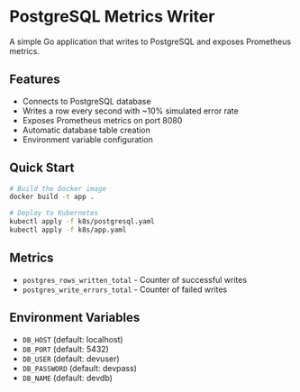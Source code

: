 # PostgreSQL Metrics Writer

A simple Go application that writes to PostgreSQL and exposes Prometheus metrics.

## Features

- Connects to PostgreSQL database
- Writes a row every second with ~10% simulated error rate
- Exposes Prometheus metrics on port 8080
- Automatic database table creation
- Environment variable configuration

## Quick Start

```bash
# Build the Docker image
docker build -t app .

# Deploy to Kubernetes
kubectl apply -f k8s/postgresql.yaml
kubectl apply -f k8s/app.yaml
```

## Metrics

- `postgres_rows_written_total` - Counter of successful writes
- `postgres_write_errors_total` - Counter of failed writes

## Environment Variables

- `DB_HOST` (default: localhost)
- `DB_PORT` (default: 5432)
- `DB_USER` (default: devuser)
- `DB_PASSWORD` (default: devpass)
- `DB_NAME` (default: devdb)
